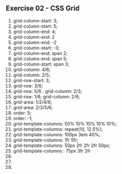 ## Exercise 02 - CSS Grid

1. grid-column-start: 3;
2. grid-column-start: 5;
3. grid-column-end: 4;
4. grid-column-end: 2
5. grid-column-end: -2
6. grid-column-start: -3;
7. grid-column-end: span 2;
8. grid-column-end: span 5;
9. grid-column-start: span 3;
10. grid-column: 4/6;
11. grid-column: 2/5;
12. grid-row-start: 3;
13. grid-row: 3/6;
14. grid-row: 5/6 ; grid-column: 2/3;
15. grid-row: 1/6; grid-column: 2/6;
16. grid-area: 1/2/4/6;
17. grid-area: 2/3/5/6;
18. order: 5;
19. order: -1;
20. grid-template-columns: 50% 10% 10% 10% 10%;
21. grid-template-columns: repeat(10, 12.5%);
22. grid-template-columns: 100px 3em 40%;
23. grid-template-columns: 1fr 5fr;
24. grid-template-columns: 50px 2fr 2fr 2fr 50px;
25. grid-template-columns : 75px 3fr 2fr
26.
27.
28.
